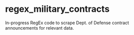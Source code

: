 # regex_military_contracts
In-progress RegEx code to scrape Dept. of Defense contract announcements for relevant data.
